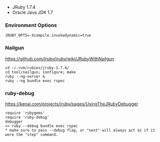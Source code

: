 * JRuby 1.7.4
* Oracle Java JDK 1.7

### Environment Options

```
JRUBY_OPTS=-Xcompile.invokedynamic=true

```

### Nailgun
https://github.com/jruby/jruby/wiki/JRubyWithNailgun

```
cd ~/.rvm/rubies/jruby-1.7.4/
cd tool/nailgun; configure; make
ruby --ng-server &
ruby --ng bundle exec rspec
```

### ruby-debug
https://kenai.com/projects/jruby/pages/UsingTheJRubyDebugger
```
require 'rubygems'
require 'ruby-debug'
debugger
=> ruby --debug bundle exec rspec
* make sure to pass --debug flag, or "next" will always act as if it were the "step" command.
```

